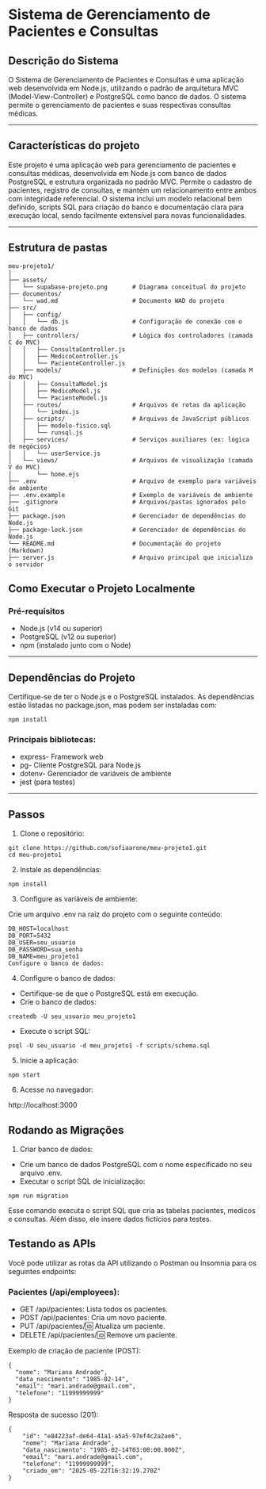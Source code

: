 # Sistema de Gerenciamento de Pacientes e Consultas
## Descrição do Sistema

O Sistema de Gerenciamento de Pacientes e Consultas é uma aplicação web desenvolvida em Node.js, utilizando o padrão de arquitetura MVC (Model-View-Controller) e PostgreSQL como banco de dados. O sistema permite o gerenciamento de pacientes e suas respectivas consultas médicas.

---
## Características do projeto

Este projeto é uma aplicação web para gerenciamento de pacientes e consultas médicas, desenvolvida em Node.js com banco de dados PostgreSQL e estrutura organizada no padrão MVC. Permite o cadastro de pacientes, registro de consultas, e mantém um relacionamento entre ambos com integridade referencial. O sistema inclui um modelo relacional bem definido, scripts SQL para criação do banco e documentação clara para execução local, sendo facilmente extensível para novas funcionalidades.

---
## Estrutura de pastas 
```
meu-projeto1/
│
├── assets/
│   └── supabase-projeto.png       # Diagrama conceitual do projeto
├── documentos/
│   └── wad.md                     # Documento WAD do projeto
├── src/
│   ├── config/
│   │   └── db.js                  # Configuração de conexão com o banco de dados
│   ├── controllers/               # Lógica dos controladores (camada C do MVC)
│   │   ├── ConsultaController.js
│   │   ├── MedicoController.js
│   │   └── PacienteController.js
│   ├── models/                    # Definições dos modelos (camada M do MVC)
│   │   ├── ConsultaModel.js
│   │   ├── MedicoModel.js
│   │   └── PacienteModel.js
│   ├── routes/                    # Arquivos de rotas da aplicação
│   │   └── index.js
│   ├── scripts/                   # Arquivos de JavaScript públicos
│   │   ├── modelo-fisico.sql
│   │   └── runsql.js
│   ├── services/                  # Serviços auxiliares (ex: lógica de negócios)
│   │   └── userService.js
│   └── views/                     # Arquivos de visualização (camada V do MVC)
│       └── home.ejs
├── .env                           # Arquivo de exemplo para variáveis de ambiente
├── .env.example                   # Exemplo de variáveis de ambiente
├── .gitignore                     # Arquivos/pastas ignorados pelo Git
├── package.json                   # Gerenciador de dependências do Node.js
├── package-lock.json              # Gerenciador de dependências do Node.js
└── README.md                      # Documentação do projeto (Markdown)
├── server.js                      # Arquivo principal que inicializa o servidor
```

##  Como Executar o Projeto Localmente
### Pré-requisitos

- Node.js (v14 ou superior)
- PostgreSQL (v12 ou superior)
- npm (instalado junto com o Node)
---
## Dependências do Projeto
Certifique-se de ter o Node.js e o PostgreSQL instalados. As dependências estão listadas no package.json, mas podem ser instaladas com:
```
npm install
```
### Principais bibliotecas:

- express- Framework web
- pg- Cliente PostgreSQL para Node.js
- dotenv- Gerenciador de variáveis de ambiente
- jest (para testes)
---
## Passos

1. Clone o repositório:
```
git clone https://github.com/sofiaarone/meu-projeto1.git
cd meu-projeto1
```
2. Instale as dependências:
```
npm install
```
3. Configure as variáveis de ambiente:

Crie um arquivo .env na raiz do projeto com o seguinte conteúdo:

```
DB_HOST=localhost
DB_PORT=5432
DB_USER=seu_usuario
DB_PASSWORD=sua_senha
DB_NAME=meu_projeto1
Configure o banco de dados:
```
4. Configure o banco de dados:
- Certifique-se de que o PostgreSQL está em execução.
- Crie o banco de dados:
```
createdb -U seu_usuario meu_projeto1
```
- Execute o script SQL:
```
psql -U seu_usuario -d meu_projeto1 -f scripts/schema.sql
```
5. Inicie a aplicação:
```
npm start
```
6. Acesse no navegador:

http://localhost:3000

## Rodando as Migrações
1. Criar banco de dados:

- Crie um banco de dados PostgreSQL com o nome especificado no seu arquivo .env.
- Executar o script SQL de inicialização:
```
npm run migration
```
Esse comando executa o script SQL que cria as tabelas pacientes, medicos e consultas. Além disso, ele insere dados fictícios para testes.

## Testando as APIs
Você pode utilizar as rotas da API utilizando o Postman ou Insomnia para os seguintes endpoints: 

### Pacientes (/api/employees): 
- GET /api/pacientes: Lista todos os  pacientes.
- POST /api/pacientes: Cria um novo paciente.
- PUT /api/pacientes/:id: Atualiza um paciente.
- DELETE /api/pacientes/:id: Remove um paciente.

Exemplo de criação de paciente (POST):

```
{
  "nome": "Mariana Andrade",
  "data_nascimento": "1985-02-14",
  "email": "mari.andrade@gmail.com",
  "telefone": "11999999999"
}
```
Resposta de sucesso (201):
```
{
    "id": "e84223af-de64-41a1-a5a5-97ef4c2a2ae6",
    "nome": "Mariana Andrade",
    "data_nascimento": "1985-02-14T03:00:00.000Z",
    "email": "mari.andrade@gmail.com",
    "telefone": "11999999999",
    "criado_em": "2025-05-22T16:32:19.270Z"
}
```